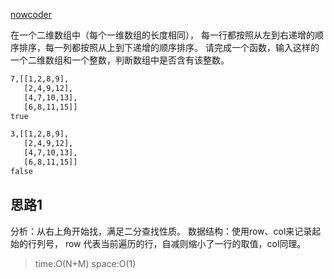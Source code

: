 [nowcoder](https://www.nowcoder.com/practice/abc3fe2ce8e146608e868a70efebf62e?tpId=13&tqId=11154&tPage=1&rp=1&ru=%2Fta%2Fcoding-interviews&qru=%2Fta%2Fcoding-interviews%2Fquestion-ranking)

在一个二维数组中（每个一维数组的长度相同），
每一行都按照从左到右递增的顺序排序，每一列都按照从上到下递增的顺序排序。
请完成一个函数，输入这样的一个二维数组和一个整数，判断数组中是否含有该整数。
```html
7,[[1,2,8,9],
   [2,4,9,12],
   [4,7,10,13],
   [6,8,11,15]]
true

3,[[1,2,8,9],
   [2,4,9,12],
   [4,7,10,13],
   [6,8,11,15]]
false
```

## 思路1
 分析：从右上角开始找，满足二分查找性质。
 数据结构：使用row、col来记录起始的行列号，
 row  代表当前遍历的行，自减则缩小了一行的取值，col同理。
> time:O(N+M) space:O(1)
